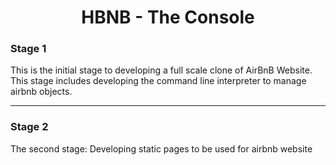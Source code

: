 <center> <h1>HBNB - The Console</h1> </center>

### Stage 1

This is the initial stage to developing a full scale clone of AirBnB Website. This stage includes developing the command line interpreter to manage airbnb objects.

---
### Stage 2

The second stage: Developing static pages to be used for airbnb website
